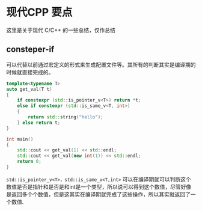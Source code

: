 # 现代CPP 要点

这里是关于现代 C/C++ 的一些总结，仅作总结

## consteper-if

可以代替以前通过宏定义的形式来生成配置文件等。其所有的判断其实是编译期的时候就直接完成的。

```cpp
template<typename T>
auto get_val(T t)
{
    if constexpr (std::is_pointer_v<T>) return *t;
    else if constexpr (std::is_same_v<T, int>)
    {
        return std::string("hello");
    } else return t;
}

int main()
{
    std::cout << get_val(1) << std::endl;
    std::cout << get_val(new int(1)) << std::endl;
    return 0;
}
```

`std::is_pointer_v<T>，std::is_same_v<T,int>` 可以在编译期就可以判断这个数值是否是指针和是否是和int是一个类型，所以说可以得到这个数值，尽管好像是返回多个个数值，但是这其实在编译期就完成了这些操作，所以其实就返回了一个数值.